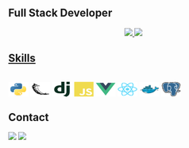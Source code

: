 
Full Stack Developer
-------------
<div align="center">
  <a href="https://github.com/rarorza">
  <img height="165em" src="https://github-readme-stats.vercel.app/api?username=rarorza&show_icons=true&count_private=true&hide_border=true&title_color=ccc&icon_color=6b1515&text_color=ccc&bg_color=22272e"/>
  <img height="165em" src="https://github-readme-stats.vercel.app/api/top-langs/?username=rarorza&layout=compact&hide_border=true&title_color=ccc&text_color=ccc&bg_color=22272e&hide=lua,mako,html,css"/>
</div>

## Skills
<div style="display: inline-block"><br>
  <a href="https://www.python.org/" target="_blank" rel="noreferrer"><img align="center" alt="rarorza-Python" height="30" width="40" src="https://raw.githubusercontent.com/devicons/devicon/master/icons/python/python-original.svg"></a>
  <a href="https://flask.palletsprojects.com/" target="_blank" rel="noreferrer"><img align="center" alt="rarorza-Flask" height="30" width="40" src="https://raw.githubusercontent.com/devicons/devicon/master/icons/flask/flask-original.svg"></a>
  <a href="https://www.djangoproject.com/" target="_blank" rel="noreferrer"><img align="center" alt="rarorza-Django" height="30" width="40" src="https://github.com/devicons/devicon/blob/master/icons/django/django-plain.svg"></a>  
  <a href="https://developer.mozilla.org/en-US/docs/Web/JavaScript/" target="_blank" rel="noreferrer"><img align="center" alt="rarorza-Js" height="30" width="40" src="https://raw.githubusercontent.com/devicons/devicon/master/icons/javascript/javascript-plain.svg"></a>
  <a href="https://vuejs.org/" target="_blank" rel="noreferrer"><img align="center" alt="rarorza-VueJS" height="30" width="40" src="https://raw.githubusercontent.com/devicons/devicon/master/icons/vuejs/vuejs-original.svg"></a>
  <a href="https://react.dev/" target="_blank" rel="noreferrer"><img align="center" alt="rarorza-ReactJS" height="30" width="40" src="https://raw.githubusercontent.com/devicons/devicon/master/icons/react/react-original.svg"></a>
  <a href="https://www.docker.com/" target="_blank" rel="noreferrer"><img align="center" alt="rarorza-Docker" height="30" width="40" src="https://raw.githubusercontent.com/devicons/devicon/master/icons/docker/docker-original.svg"></a>
  <a href="https://www.postgresql.org/" target="_blank" rel="noreferrer"><img align="center" alt="rarorza-PostgreSQL" height="30" width="40" src="https://raw.githubusercontent.com/devicons/devicon/master/icons/postgresql/postgresql-original.svg"></a>
</div>

## Contact
<div> 
  <a href="https://linkedin.com/in/rarorza" target="_blank" rel="noreferrer"><img src="https://img.shields.io/badge/-LinkedIn-%230077B5?style=for-the-badge&logo=linkedin&logoColor=white" target="_blank"></a> 
  <a href="https://rarorza.site/" target="_blank" rel="noreferrer"><img src="https://img.shields.io/badge/%20my%20site-20B2AA?style=for-the-badge" target="_blank"></a> 
 </div>
